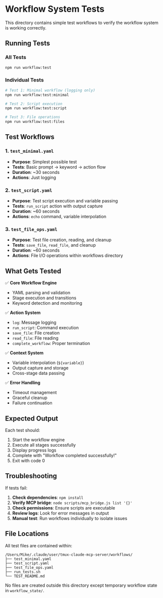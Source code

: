 # Workflow System Tests

This directory contains simple test workflows to verify the workflow system is working correctly.

## Running Tests

### All Tests
```bash
npm run workflow:test
```

### Individual Tests
```bash
# Test 1: Minimal workflow (logging only)
npm run workflow:test:minimal

# Test 2: Script execution
npm run workflow:test:script

# Test 3: File operations
npm run workflow:test:files
```

## Test Workflows

### 1. `test_minimal.yaml`
- **Purpose**: Simplest possible test
- **Tests**: Basic prompt → keyword → action flow
- **Duration**: ~30 seconds
- **Actions**: Just logging

### 2. `test_script.yaml` 
- **Purpose**: Test script execution and variable passing
- **Tests**: `run_script` action with output capture
- **Duration**: ~60 seconds
- **Actions**: `echo` command, variable interpolation

### 3. `test_file_ops.yaml`
- **Purpose**: Test file creation, reading, and cleanup
- **Tests**: `save_file`, `read_file`, and cleanup
- **Duration**: ~60 seconds
- **Actions**: File I/O operations within workflows directory

## What Gets Tested

✅ **Core Workflow Engine**
- YAML parsing and validation
- Stage execution and transitions
- Keyword detection and monitoring

✅ **Action System** 
- `log`: Message logging
- `run_script`: Command execution
- `save_file`: File creation
- `read_file`: File reading
- `complete_workflow`: Proper termination

✅ **Context System**
- Variable interpolation (`${variable}`)
- Output capture and storage
- Cross-stage data passing

✅ **Error Handling**
- Timeout management
- Graceful cleanup
- Failure continuation

## Expected Output

Each test should:
1. Start the workflow engine
2. Execute all stages successfully  
3. Display progress logs
4. Complete with "Workflow completed successfully!"
5. Exit with code 0

## Troubleshooting

If tests fail:

1. **Check dependencies**: `npm install`
2. **Verify MCP bridge**: `node scripts/mcp_bridge.js list '{}'`
3. **Check permissions**: Ensure scripts are executable
4. **Review logs**: Look for error messages in output
5. **Manual test**: Run workflows individually to isolate issues

## File Locations

All test files are contained within:
```
/Users/Mike/.claude/user/tmux-claude-mcp-server/workflows/
├── test_minimal.yaml
├── test_script.yaml  
├── test_file_ops.yaml
├── run_tests.sh
└── TEST_README.md
```

No files are created outside this directory except temporary workflow state in `workflow_state/`.